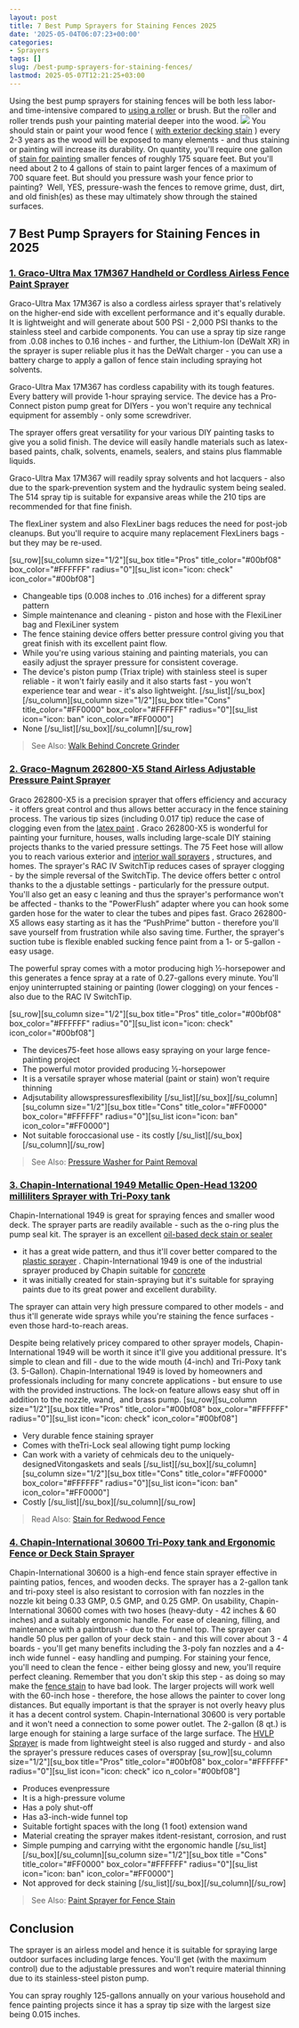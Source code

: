 ```yaml
---
layout: post
title: 7 Best Pump Sprayers for Staining Fences 2025
date: '2025-05-04T06:07:23+00:00'
categories:
- Sprayers
tags: []
slug: /best-pump-sprayers-for-staining-fences/
lastmod: 2025-05-07T12:21:25+03:00
---
```


Using the best pump sprayers for staining fences will be both less
labor- and time-intensive compared to
[using a roller](https://pestpolicy.com/how-to-paint-a-fence-with-a-roller/)
or brush. But the roller and roller trends push your painting material deeper into the wood.
![](/assets/img/img/)
You should stain or paint your wood fence (
[with exterior decking stain](https://pestpolicy.com/best-stain-for-swing-set/)
) every 2-3 years as the wood will be exposed to many elements - and thus staining or painting will increase its durability.
On quantity, you'll require one gallon of
[stain for painting](https://pestpolicy.com/best-fence-paints/)
smaller fences of roughly 175 square feet. But you'll need about 2 to 4 gallons of stain to paint larger fences of a maximum of 700 square feet.
But should you pressure wash your fence prior to painting?  Well, YES, pressure-wash the fences to remove
grime, dust, dirt, and
old finish(es) as these may ultimately show through the stained surfaces.
## 7 Best Pump Sprayers for Staining Fences in 2025
### [1. Graco-Ultra Max 17M367 Handheld or Cordless Airless Fence Paint Sprayer](https://www.amazon.com/dp/B072C4HZ9B/?tag=p-policy-20)
Graco-Ultra Max 17M367 is also a cordless airless sprayer that's relatively on the higher-end side with excellent performance and it's equally durable. It is lightweight and will generate about 500 PSI - 2,000 PSI thanks to the stainless steel and carbide components.
[](https://www.amazon.com/dp/B072C4HZ9B/?tag=p-policy-20)
[](https://www.amazon.com/dp/B0026SR0FW/?tag=p-policy-20)
[](https://www.amazon.com/dp/B000Q3X9LI/?tag=p-policy-20)
[](https://www.amazon.com/dp/B00002N8O8/?tag=p-policy-20)
[](https://www.amazon.com/dp/B0061OIK4M/?tag=p-policy-20)
[](https://www.amazon.com/dp/B06XGFSJVJ/?tag=p-policy-20)
[](https://www.amazon.com/dp/B00MDVLOBS/?tag=p-policy-20)
[](https://www.amazon.com/dp/B00MV8MWEQ/?tag=p-policy-20)
You can use a spray tip size range from .0.08 inches to 0.16 inches - and further, the Lithium-Ion (DeWalt XR) in the sprayer is super reliable plus it has the DeWalt charger - you can use a battery charge to apply a gallon of fence stain including spraying hot solvents.

Graco-Ultra Max 17M367 has cordless capability with its tough features. Every battery will provide 1-hour spraying service. The device has a Pro-Connect piston pump great for DIYers - you won't require any technical equipment for assembly - only some screwdriver.

The sprayer offers great versatility for your various DIY painting tasks to give you a solid finish. The device will easily handle materials such as latex-based paints, chalk, solvents, enamels, sealers, and stains plus flammable liquids.

Graco-Ultra Max 17M367 will readily spray solvents and hot lacquers - also due to the spark-prevention system and the hydraulic system being sealed. The 514 spray tip is suitable for expansive areas while the 210 tips are recommended for that fine finish.

The flexLiner system and also FlexLiner bags reduces the need for post-job cleanups. But you'll require to acquire many replacement FlexLiners bags - but they may be re-used.

[su_row][su_column size="1/2"][su_box title="Pros" title_color="#00bf08" box_color="#FFFFFF" radius="0"][su_list icon="icon: check" icon_color="#00bf08"]
- Changeable tips (0.008 inches to .016 inches) for a different spray pattern
- Simple maintenance and cleaning - piston and hose with the FlexiLiner bag and FlexiLiner system
- The fence staining device offers better pressure control giving you that great finish with its excellent paint flow.
- While you're using various staining and painting materials, you can easily adjust the sprayer pressure for consistent coverage.
- The device's piston pump (Triax triple) with stainless steel is super reliable - it won't fairly easily and it also starts fast - you won't experience tear and wear - it's also lightweight.
[/su_list][/su_box][/su_column][su_column size="1/2"][su_box title="Cons" title_color="#FF0000" box_color="#FFFFFF" radius="0"][su_list icon="icon: ban" icon_color="#FF0000"]
- None
[/su_list][/su_box][/su_column][/su_row]
> See Also:
> [Walk Behind Concrete Grinder](https://pestpolicy.com/best-walk-behind-concrete-grinder/)
### [2. Graco-Magnum 262800-X5 Stand Airless Adjustable Pressure Paint Sprayer](https://www.amazon.com/dp/B0026SR0FW/?tag=p-policy-20)
Graco 262800-X5 is a precision sprayer that offers efficiency and accuracy - it offers great control and thus allows better accuracy in the fence staining process. The various tip sizes (including 0.017 tip) reduce the case of clogging even from the
[latex paint](https://pestpolicy.com/what-is-latex-paint-used-for/)
.
[](https://www.amazon.com/dp/B0026SR0FW/?tag=p-policy-20)
[](https://www.amazon.com/dp/B000Q3X9LI/?tag=p-policy-20)
[](https://www.amazon.com/dp/B00002N8O8/?tag=p-policy-20)
[](https://www.amazon.com/dp/B0061OIK4M/?tag=p-policy-20)
[](https://www.amazon.com/dp/B06XGFSJVJ/?tag=p-policy-20)
[](https://www.amazon.com/dp/B00MDVLOBS/?tag=p-policy-20)
[](https://www.amazon.com/dp/B00MV8MWEQ/?tag=p-policy-20)
Graco 262800-X5 is wonderful for painting your furniture, houses, walls including large-scale DIY staining projects thanks to the varied pressure settings. The
75 Feet hose will allow you to reach various exterior and
[interior wall sprayers](https://pestpolicy.com/best-paint-sprayer-for-interior-walls/)
, structures, and homes.
The sprayer's
RAC IV SwitchTip reduces cases of sprayer clogging - by the simple reversal of the SwitchTip. The device offers better c
ontrol thanks to the a
djustable settings - particularly for the pressure output.
You'll also get an easy c
leaning and thus the sprayer's performance won't be affected - thanks to the "PowerFlush” adapter where you can hook some garden hose for the water to clear the tubes and pipes fast.
Graco 262800-X5 allows easy starting as it has the “PushPrime” button - therefore you'll save yourself from frustration while also saving time. Further, the sprayer's suction tube is flexible enabled sucking fence paint from a 1- or 5-gallon - easy usage.

The powerful spray comes with a motor producing high ½-horsepower and this generates a fence spray at a rate of 0.27-gallons every minute. You'll enjoy uninterrupted staining or painting (lower clogging) on your fences - also due to the RAC IV SwitchTip.

[su_row][su_column size="1/2"][su_box title="Pros" title_color="#00bf08" box_color="#FFFFFF" radius="0"][su_list icon="icon: check" icon_color="#00bf08"]
- The devices75-feet hose allows easy spraying on your large fence-painting project
- The powerful motor provided producing ½-horsepower
- It is a versatile sprayer whose material (paint or stain) won't require thinning
- Adjsutability allowspressuresflexibility
[/su_list][/su_box][/su_column][su_column size="1/2"][su_box title="Cons" title_color="#FF0000" box_color="#FFFFFF"
radius="0"][su_list icon="icon: ban" icon_color="#FF0000"]
- Not suitable foroccasional use - its costly
[/su_list][/su_box][/su_column][/su_row]
> See Also:
> [Pressure Washer for Paint Removal](https://pestpolicy.com/best-pressure-washer-for-paint-removal/)
### [3. Chapin-International 1949 Metallic Open-Head 13200 milliliters Sprayer with Tri-Poxy tank](https://www.amazon.com/dp/B00002N8O8/?tag=p-policy-20)
Chapin-International 1949 is great for spraying fences and
smaller wood deck. The sprayer parts are readily available - such as the o-ring plus the pump seal kit. The sprayer is an excellent
[oil-based deck stain or sealer](https://pestpolicy.com/best-deck-stain-for-pressure-treated-wood/)
- it has a great wide pattern, and thus it'll cover better compared to the
[plastic sprayer](https://pestpolicy.com/best-spray-paints-for-plastic/)
.
[](https://www.amazon.com/dp/B00002N8O8/?tag=p-policy-20)
[](https://www.amazon.com/dp/B0061OIK4M/?tag=p-policy-20)
[](https://www.amazon.com/dp/B06XGFSJVJ/?tag=p-policy-20)
[](https://www.amazon.com/dp/B00MDVLOBS/?tag=p-policy-20)
[](https://www.amazon.com/dp/B00MV8MWEQ/?tag=p-policy-20)
Chapin-International 1949 is one of the industrial sprayer produced by Chapin suitable for
[concrete](https://pestpolicy.com/what-kind-of-paint-can-be-used-on-concrete/)
- it was initially created for stain-spraying but it's suitable for spraying paints due to its great power and excellent durability.

The sprayer can attain very high pressure compared to other models - and thus it'll generate wide sprays while you're staining the fence surfaces - even those hard-to-reach areas.

Despite being relatively pricey compared to other sprayer models, Chapin-International 1949 will be worth it since it'll give you additional pressure. It's simple to clean and
fill - due to the wide mouth (4-inch) and Tri-Poxy tank (3. 5-Gallon).
Chapin-International 1949 is loved by
homeowners and professionals including for many concrete applications - but ensure to use with the provided instructions. The lock-on feature allows easy shut off in addition to the nozzle, wand,  and brass pump.
[su_row][su_column size="1/2"][su_box title="Pros" title_color="#00bf08" box_color="#FFFFFF" radius="0"][su_list icon="icon: check" icon_color="#00bf08"]
- Very durable fence staining sprayer
- Comes with theTri-Lock seal allowing tight pump locking
- Can work with a variety of cehmicals deu to the uniquely-designedVitongaskets and seals
[/su_list][/su_box][/su_column][su_column size="1/2"][su_box title="Cons" title_color="#FF0000" box_color="#FFFFFF" radius="0"][su_list icon="icon: ban" icon_color="#FF0000"]
- Costly
[/su_list][/su_box][/su_column][/su_row]
> Read Also:
> [Stain for Redwood Fence](https://pestpolicy.com/best-stain-for-redwood-fence/)
### [4. Chapin-International 30600 Tri-Poxy tank and Ergonomic Fence or Deck Stain Sprayer](https://www.amazon.com/dp/B000Q3X9LI/?tag=p-policy-20)
Chapin-International 30600 is a high-end fence stain sprayer effective in painting patios, fences, and wooden decks. The sprayer has a 2-gallon tank and tri-poxy steel is also resistant to corrosion with fan nozzles in the nozzle kit being 0.33 GMP, 0.5 GMP, and 0.25 GMP.
[](https://www.amazon.com/dp/B000Q3X9LI/?tag=p-policy-20)
[](https://www.amazon.com/dp/B00002N8O8/?tag=p-policy-20)
[](https://www.amazon.com/dp/B0061OIK4M/?tag=p-policy-20)
[](https://www.amazon.com/dp/B06XGFSJVJ/?tag=p-policy-20)
[](https://www.amazon.com/dp/B00MDVLOBS/?tag=p-policy-20)
[](https://www.amazon.com/dp/B00MV8MWEQ/?tag=p-policy-20)
On usability, Chapin-International 30600 comes with two hoses (heavy-duty - 42 inches & 60 inches) and a suitably ergonomic handle. For ease of cleaning, filling, and maintenance with a paintbrush - due to the funnel top.
The sprayer can handle 50 plus per gallon of your deck stain - and this will cover about 3 - 4 boards - you'll get many benefits including the 3-poly fan nozzles and a 4-inch wide funnel - easy handling and pumping.
For staining your fence, you'll need to clean the fence - either being glossy and new, you'll require perfect cleaning. Remember that you don't skip this step - as doing so may make the
[fence stain](https://pestpolicy.com/fence-painting-ideas/)
to have bad look.
The larger projects will work well with the 60-inch hose - therefore, the hose allows the painter to cover long distances. But equally important is that the sprayer is not overly heavy plus it has a decent control system.
Chapin-International 30600 is very portable and it won't need a connection to some power outlet. The 2-gallon (8 qt.) is large enough for staining a large surface of the large surface.
The
[HVLP Sprayer](https://pestpolicy.com/best-hvlp-spray-gun-for-cabinets/)
is made from lightweight steel is also rugged and sturdy - and also the sprayer's pressure reduces cases of overspray
[su_row][su_column size="1/2"][su_box title="Pros" title_color="#00bf08" box_color="#FFFFFF" radius="0"][su_list icon="icon: check" ico
n_color="#00bf08"]
- Produces evenpressure
- It is a high-pressure volume
- Has a poly shut-off
- Has a3-inch-wide funnel top
- Suitable fortight spaces with the long (1 foot) extension wand
- Material creating the sprayer makes itdent-resistant, corrosion, and rust
- Simple pumping and carrying witht the ergonomic handle
[/su_list][/su_box][/su_column][su_column size="1/2"][su_box title
="Cons" title_color="#FF0000" box_color="#FFFFFF" radius="0"][su_list icon="icon: ban" icon_color="#FF0000"]
- Not approved for deck staining
[/su_list][/su_box][/su_column][/su_row]
> See Also:
> [Paint Sprayer for Fence Stain](https://pestpolicy.com/best-paint-sprayer-for-fence-stain/)
## Conclusion
The sprayer is an airless model and hence it is suitable for spraying large outdoor surfaces including large fences. You'll get (with the maximum control) due to the adjustable pressures and won't require material thinning due to its stainless-steel piston pump.

You can spray roughly 125-gallons annually on your various household and fence painting projects since it has a spray tip size with the largest size being 0.015 inches.
